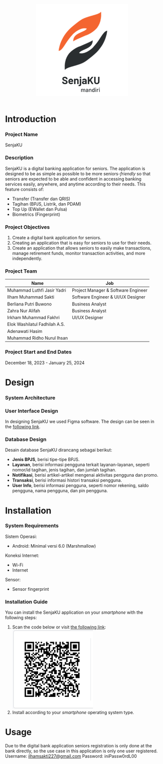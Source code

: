 <div style="text-align: center;">
  <img width="300" src="./images/logo_senjaKU.png" alt="SenjaKU Logo" />
</div>
<br>

# Introduction
### Project Name
SenjaKU

### Description
SenjaKU is a digital banking application for seniors. The application is designed to be as simple as possible to be more seniors-*friendly* so that seniors are expected to be able and confident in accessing banking services easily, anywhere, and anytime according to their needs. This feature consists of:
- Transfer (Transfer dan QRIS)
- Tagihan (BPJS, Listrik, dan PDAM)
- Top Up (EWallet dan Pulsa)
- Biometrics (Fingerprint)

### Project Objectives
1. Create a digital bank application for seniors.
2. Creating an application that is easy for seniors to use for their needs.
3. Create an application that allows seniors to easily make transactions, manage retirement funds, monitor transaction activities, and more independently.

### Project Team
| Name | Job | 
|---|---|
| Muhammad Luthfi Jasir Yadri | Project Manager & Software Engineer |
| Ilham Muhammad Sakti | Software Engineer & UI/UX Designer |
| Berliana Putri Buwono | Business Analyst |
| Zahra Nur Alifah | Business Analyst |
| Irkham Muhammad Fakhri | UI/UX Designer |
| Elok Washilatul Fadhilah A.S. |  |
| Adenawati Hasim |  |
| Muhammad Ridho Nurul Ihsan |  |

### Project Start and End Dates
December 18, 2023 - January 25, 2024


# Design
### System Architecture
### User Interface Design
In designing SenjaKU we used Figma software. The design can be seen in the [following link](https://www.figma.com/file/1QuCD60hZo5SgS3ZoSyd2f/SenjaKU-Mandiri?type=design&node-id=516%3A282&mode=design&t=kKkUET3fuHoGQZAP-1).

### Database Design
Desain database SenjaKU dirancang sebagai berikut:
- **Jenis BPJS**, berisi tipe-tipe BPJS. 
- **Layanan**, berisi informasi pengguna terkait layanan-layanan, seperti nomor/id tagihan, jenis tagihan, dan jumlah tagihan.
- **Notifikasi**, berisi artikel-artikel mengenai aktivitas pengguna dan promo. 
- **Transaksi**, berisi informasi histori transaksi pengguna.
- **User Info**, berisi informasi pengguna, seperti nomor rekening, saldo pengguna, nama pengguna, dan pin pengguna.


# Installation
### System Requirements
Sistem Operasi:
- Android: Minimal versi 6.0 (Marshmallow)

Koneksi Internet:
- Wi-Fi
- Internet

Sensor: 
- Sensor fingerprint


### Installation Guide
You can install the SenjaKU application on your *smartphone* with the following steps:
1. Scan the code below or visit [the following link](https://personal-lpxm6mj6.outsystemscloud.com/NativeAppBuilder/App?AppKey=21dae64e-8b18-4564-99aa-5794ba7c518d):
  ![barcode install](./images/barcode_install_app.png) 
2. Install according to your *smartphone* operating system type.


# Usage
Due to the digital bank application seniors registration is only done at the bank directly, so the use case in this application is only one user registered.
Username: ilhamsakti227@gmail.com
Password: iniPassw0rdL00

